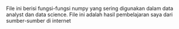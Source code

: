 File ini berisi fungsi-fungsi numpy yang sering digunakan dalam data analyst dan data science. File ini adalah hasil pembelajaran saya dari sumber-sumber di internet
